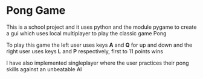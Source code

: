 # Pong Game

This is a school project and it uses python and the module pygame to create a gui which uses local multiplayer to play the classic game Pong

To play this game the left user uses keys **A** and **Q** for up and down and the right user uses keys **L** and **P** respectively, first to 11 points wins

I have also implemented singleplayer where the user practices their pong skills against an unbeatable AI
